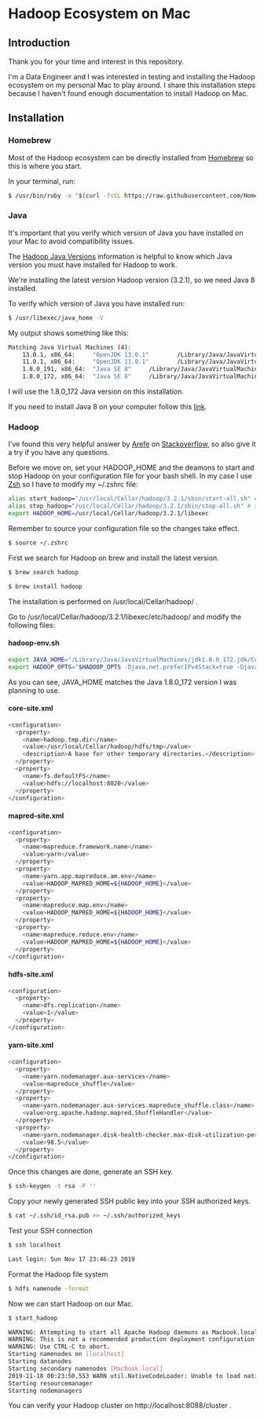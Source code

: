 # Hadoop Ecosystem on Mac

## Introduction
Thank you for your time and interest in this repository.

I'm a Data Engineer and I was interested in testing and installing the Hadoop ecosystem on my personal Mac to play around.
I share this installation steps because I haven't found enough documentation to install Hadoop on Mac.

## Installation

### Homebrew
Most of the Hadoop ecosystem can be directly installed from [Homebrew](https://brew.sh/) so this is where you start.

In your terminal, run:
```bash
$ /usr/bin/ruby -e "$(curl -fsSL https://raw.githubusercontent.com/Homebrew/install/master/install)"
```

### Java
It's important that you verify which version of Java you have installed on your Mac to avoid compatibility issues.

The [Hadoop Java Versions](https://cwiki.apache.org/confluence/display/HADOOP/Hadoop+Java+Versions) information is helpful to know which Java version you must have installed for Hadoop to work.

We're installing the latest version Hadoop version (3.2.1), so we need Java 8 installed.

To verify which version of Java you have installed run:
```bash
$ /usr/libexec/java_home -V
```

My output shows something like this:
```bash
Matching Java Virtual Machines (4):
    13.0.1, x86_64:     "OpenJDK 13.0.1"        /Library/Java/JavaVirtualMachines/openjdk-13.0.1.jdk/Contents/Home
    11.0.1, x86_64:     "OpenJDK 11.0.1"        /Library/Java/JavaVirtualMachines/openjdk-11.0.1.jdk/Contents/Home
    1.8.0_191, x86_64:  "Java SE 8"     /Library/Java/JavaVirtualMachines/jdk1.8.0_191.jdk/Contents/Home
    1.8.0_172, x86_64:  "Java SE 8"     /Library/Java/JavaVirtualMachines/jdk1.8.0_172.jdk/Contents/Home
```

I will use the 1.8.0_172 Java version on this installation.

If you need to install Java 8 on your computer follow this [link](https://www.oracle.com/technetwork/java/javase/downloads/index.html).

### Hadoop
I've found this very helpful answer by [Arefe](https://stackoverflow.com/users/2746110/arefe) on [Stackoverflow](https://stackoverflow.com/questions/51808588/run-hadoop-in-the-mac-os?answertab=votes#tab-top), so also give it a try if you have any questions.

Before we move on, set your HADOOP_HOME and the deamons to start and stop Hadoop on your configuration file for your bash shell. In my case I use [Zsh](http://www.zsh.org/) so I have to modify my ~/.zshrc file:
```bash
alias start_hadoop="/usr/local/Cellar/hadoop/3.2.1/sbin/start-all.sh" # start Hadoop daemons
alias stop_hadoop="/usr/local/Cellar/hadoop/3.2.1/sbin/stop-all.sh" # stop Hadoop daemons
export HADOOP_HOME=/usr/local/Cellar/hadoop/3.2.1/libexec
```

Remember to source your configuration file so the changes take effect.
```bash
$ source ~/.zshrc
```

First we search for Hadoop on brew and install the latest version.
```bash
$ brew search hadoop

$ brew install hadoop
```

The installation is performed on /usr/local/Cellar/hadoop/ .

Go to /usr/local/Cellar/hadoop/3.2.1/libexec/etc/hadoop/ and modify the following files:

#### hadoop-env.sh
```bash
export JAVA_HOME="/Library/Java/JavaVirtualMachines/jdk1.8.0_172.jdk/Contents/Home"
export HADOOP_OPTS="$HADOOP_OPTS -Djava.net.preferIPv4Stack=true -Djava.security.krb5.realm= -Djava.security.krb5.kdc="
```

As you can see, JAVA_HOME matches the Java 1.8.0_172 version I was planning to use.

#### core-site.xml
```bash
<configuration>
  <property>
    <name>hadoop.tmp.dir</name>
    <value>/usr/local/Cellar/hadoop/hdfs/tmp</value>
    <description>A base for other temporary directories.</description>
  </property>
  <property>
    <name>fs.defaultFS</name>
    <value>hdfs://localhost:8020</value>
  </property>
</configuration>
```

#### mapred-site.xml
```bash
<configuration>
  <property>
    <name>mapreduce.framework.name</name>
    <value>yarn</value>
  </property>
  <property>
    <name>yarn.app.mapreduce.am.env</name>
    <value>HADOOP_MAPRED_HOME=${HADOOP_HOME}</value>
  </property>
  <property>
    <name>mapreduce.map.env</name>
    <value>HADOOP_MAPRED_HOME=${HADOOP_HOME}</value>
  </property>
  <property>
    <name>mapreduce.reduce.env</name>
    <value>HADOOP_MAPRED_HOME=${HADOOP_HOME}</value>
  </property>
</configuration>
```

#### hdfs-site.xml
```bash
<configuration>
  <property>
    <name>dfs.replication</name>
    <value>1</value>
  </property>
</configuration>
```

#### yarn-site.xml
```bash
<configuration>
  <property>
    <name>yarn.nodemanager.aux-services</name>
    <value>mapreduce_shuffle</value>
  </property>
  <property>
    <name>yarn.nodemanager.aux-services.mapreduce_shuffle.class</name>
    <value>org.apache.hadoop.mapred.ShuffleHandler</value>
  </property>
  <property>
    <name>yarn.nodemanager.disk-health-checker.max-disk-utilization-per-disk-percentage</name>
    <value>98.5</value>
  </property>
</configuration>
```

Once this changes are done, generate an SSH key.
```bash
$ ssh-keygen -t rsa -P ''
```

Copy your newly generated SSH public key into your SSH authorized keys.
```bash
$ cat ~/.ssh/id_rsa.pub >> ~/.ssh/authorized_keys
```

Test your SSH connection
```bash
$ ssh localhost

Last login: Sun Nov 17 23:46:23 2019
```

Format the Hadoop file system
```bash
$ hdfs namenode -format
```

Now we can start Hadoop on our Mac.
```bash
$ start_hadoop

WARNING: Attempting to start all Apache Hadoop daemons as Macbook.local in 10 seconds.
WARNING: This is not a recommended production deployment configuration.
WARNING: Use CTRL-C to abort.
Starting namenodes on [localhost]
Starting datanodes
Starting secondary namenodes [MacBook.local]
2019-11-18 00:23:50,553 WARN util.NativeCodeLoader: Unable to load native-hadoop library for your platform... using builtin-java classes where applicable
Starting resourcemanager
Starting nodemanagers
```

You can verify your Hadoop cluster on http://localhost:8088/cluster .
